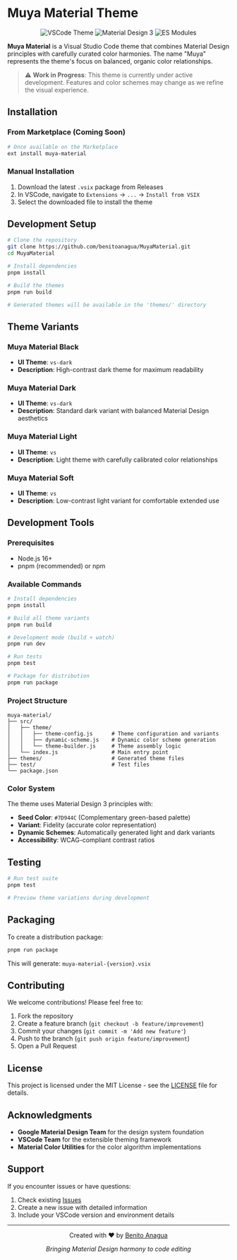 # Muya Material Theme

<p align="center">
  <img src="https://img.shields.io/badge/VS%20Code-Theme-007ACC?style=for-the-badge&logo=visual-studio-code" alt="VSCode Theme">
  <img src="https://img.shields.io/badge/Material%20Design-3-757575?style=for-the-badge&logo=material-design" alt="Material Design 3">
  <img src="https://img.shields.io/badge/Type-ESM-3178C6?style=for-the-badge&logo=typescript" alt="ES Modules">
</p>

**Muya Material** is a Visual Studio Code theme that combines Material Design principles with carefully curated color harmonies. The name "Muya" represents the theme's focus on balanced, organic color relationships.

> ⚠️ **Work in Progress**: This theme is currently under active development. Features and color schemes may change as we refine the visual experience.

## Installation

### From Marketplace (Coming Soon)

```bash
# Once available on the Marketplace
ext install muya-material
```

### Manual Installation

1. Download the latest `.vsix` package from Releases
2. In VSCode, navigate to `Extensions` → `...` → `Install from VSIX`
3. Select the downloaded file to install the theme

## Development Setup

```bash
# Clone the repository
git clone https://github.com/benitoanagua/MuyaMaterial.git
cd MuyaMaterial

# Install dependencies
pnpm install

# Build the themes
pnpm run build

# Generated themes will be available in the 'themes/' directory
```

## Theme Variants

### Muya Material Black

- **UI Theme**: `vs-dark`
- **Description**: High-contrast dark theme for maximum readability

### Muya Material Dark

- **UI Theme**: `vs-dark`
- **Description**: Standard dark variant with balanced Material Design aesthetics

### Muya Material Light

- **UI Theme**: `vs`
- **Description**: Light theme with carefully calibrated color relationships

### Muya Material Soft

- **UI Theme**: `vs`
- **Description**: Low-contrast light variant for comfortable extended use

## Development Tools

### Prerequisites

- Node.js 16+
- pnpm (recommended) or npm

### Available Commands

```bash
# Install dependencies
pnpm install

# Build all theme variants
pnpm run build

# Development mode (build + watch)
pnpm run dev

# Run tests
pnpm test

# Package for distribution
pnpm run package
```

### Project Structure

```
muya-material/
├── src/
│   ├── theme/
│   │   ├── theme-config.js      # Theme configuration and variants
│   │   ├── dynamic-scheme.js    # Dynamic color scheme generation
│   │   └── theme-builder.js     # Theme assembly logic
│   └── index.js                 # Main entry point
├── themes/                      # Generated theme files
├── test/                        # Test files
└── package.json
```

### Color System

The theme uses Material Design 3 principles with:

- **Seed Color**: `#7D944C` (Complementary green-based palette)
- **Variant**: Fidelity (accurate color representation)
- **Dynamic Schemes**: Automatically generated light and dark variants
- **Accessibility**: WCAG-compliant contrast ratios

## Testing

```bash
# Run test suite
pnpm test

# Preview theme variations during development
```

## Packaging

To create a distribution package:

```bash
pnpm run package
```

This will generate: `muya-material-{version}.vsix`

## Contributing

We welcome contributions! Please feel free to:

1. Fork the repository
2. Create a feature branch (`git checkout -b feature/improvement`)
3. Commit your changes (`git commit -m 'Add new feature'`)
4. Push to the branch (`git push origin feature/improvement`)
5. Open a Pull Request

## License

This project is licensed under the MIT License - see the [LICENSE](LICENSE) file for details.

## Acknowledgments

- **Google Material Design Team** for the design system foundation
- **VSCode Team** for the extensible theming framework
- **Material Color Utilities** for the color algorithm implementations

## Support

If you encounter issues or have questions:

1. Check existing [Issues](https://github.com/benitoanagua/MuyaMaterial/issues)
2. Create a new issue with detailed information
3. Include your VSCode version and environment details

---

<p align="center">
Created with ❤️ by <a href="https://github.com/benitoanagua">Benito Anagua</a>
</p>

<p align="center">
<em>Bringing Material Design harmony to code editing</em>
</p>
